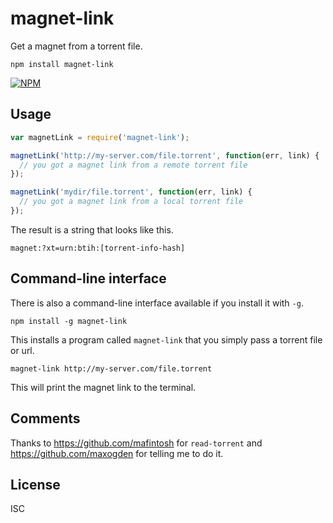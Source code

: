 # magnet-link

Get a magnet from a torrent file.

```
npm install magnet-link
```

[![NPM](https://nodei.co/npm/magnet-link.png?downloads=true)](https://npmjs.org/package/magnet-link)

## Usage

``` js
var magnetLink = require('magnet-link');

magnetLink('http://my-server.com/file.torrent', function(err, link) {
  // you got a magnet link from a remote torrent file
});

magnetLink('mydir/file.torrent', function(err, link) {
  // you got a magnet link from a local torrent file
});
```

The result is a string that looks like this.

```
magnet:?xt=urn:btih:[torrent-info-hash]
```

## Command-line interface

There is also a command-line interface available if you install it with `-g`.

```
npm install -g magnet-link
```

This installs a program called `magnet-link` that you simply pass a torrent file or url.

```
magnet-link http://my-server.com/file.torrent
```

This will print the magnet link to the terminal.

## Comments

Thanks to https://github.com/mafintosh for `read-torrent` and https://github.com/maxogden for telling me to do it.

## License

ISC
